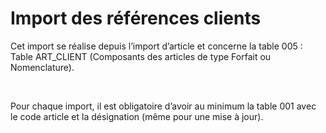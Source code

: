 # Import des références clients
Cet import se réalise depuis l’import d’article et concerne la table 
 005 : Table ART\_CLIENT (Composants des articles de type Forfait ou Nomenclature).


 


Pour chaque import, il est obligatoire d’avoir au minimum la table 001 
 avec le code article et la désignation (même pour une mise à jour).


